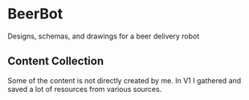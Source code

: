 # BeerBot
Designs, schemas, and drawings for a beer delivery robot

## Content Collection
Some of the content is not directly created by me. In V1 I gathered and saved a lot of resources from various sources.
